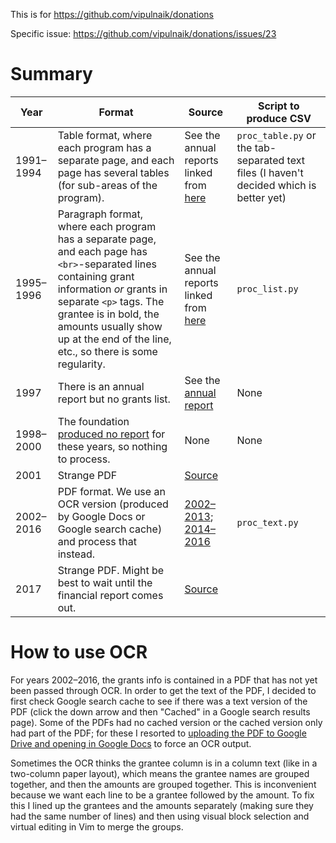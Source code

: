 This is for https://github.com/vipulnaik/donations

Specific issue: https://github.com/vipulnaik/donations/issues/23

# Summary

|Year|Format|Source|Script to produce CSV|
|----|------|------|---------------------|
|1991–1994|Table format, where each program has a separate page, and each page has several tables (for sub-areas of the program).|See the annual reports linked from [here](https://web.archive.org/web/20100612122340/http://www.nathancummings.org:80/annual/index.html)|`proc_table.py` or the tab-separated text files (I haven't decided which is better yet)|
|1995–1996|Paragraph format, where each program has a separate page, and each page has `<br>`-separated lines containing grant information *or* grants in separate `<p>` tags. The grantee is in bold, the amounts usually show up at the end of the line, etc., so there is some regularity.|See the annual reports linked from [here](https://web.archive.org/web/20100612122340/http://www.nathancummings.org:80/annual/index.html)|`proc_list.py`|
|1997|There is an annual report but no grants list.|See the [annual report](https://web.archive.org/web/20081118170945/http://www.nathancummings.org/annual97/000056.html)|None|
|1998–2000|The foundation [produced no report](https://web.archive.org/web/20100612122340/http://www.nathancummings.org:80/annual/index.html) for these years, so nothing to process.|None|None|
|2001|Strange PDF|[Source](https://web.archive.org/web/20050508123155/http://www.nathancummings.net:80/annual/ncf_2001_grantlist.pdf)||
|2002–2016|PDF format. We use an OCR version (produced by Google Docs or Google search cache) and process that instead.|[2002–2013](http://www.nathancummings.org/news-and-reports/annual-reports/List); [2014–2016](http://www.nathancummings.org/about-the-foundation/Financial-Statments)|`proc_text.py`|
|2017|Strange PDF. Might be best to wait until the financial report comes out.|[Source](http://www.nathancummings.org/what-we-fund/grants)||

# How to use OCR

For years 2002–2016, the grants info is contained in a PDF that has not yet
been passed through OCR. In order to get the text of the PDF, I decided to
first check Google search cache to see if there was a text version of the PDF
(click the down arrow and then "Cached" in a Google search results page). Some
of the PDFs had no cached version or the cached version only had part of the
PDF; for these I resorted to [uploading the PDF to Google Drive and opening in
Google Docs](https://www.reddit.com/r/LifeProTips/comments/3umt3e/lpt_google_docs_has_a_very_accurate_free_ocr/)
to force an OCR output.

Sometimes the OCR thinks the grantee column is in a column text (like in a
two-column paper layout), which means the grantee names are grouped together,
and then the amounts are grouped together. This is inconvenient because we want
each line to be a grantee followed by the amount. To fix this I lined up the
grantees and the amounts separately (making sure they had the same number of
lines) and then using visual block selection and virtual editing in Vim to
merge the groups.
